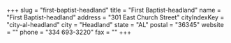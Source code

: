 +++
slug = "first-baptist-headland"
title = "First Baptist-headland"
name = "First Baptist-headland"
address = "301 East Church Street"
cityIndexKey = "city-al-headland"
city = "Headland"
state = "AL"
postal = "36345"
website = ""
phone = "334 693-3220"
fax = ""
+++
